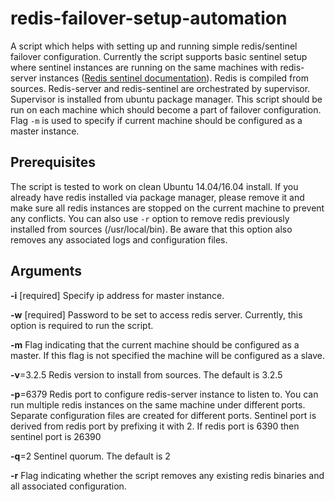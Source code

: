 # redis-failover-setup-automation
A script which helps with setting up and running simple redis/sentinel failover configuration. Currently the script supports basic sentinel setup where sentinel instances are running on the same machines with redis-server instances (<a href="http://redis.io/topics/sentinel#example-2-basic-setup-with-three-boxes" target="_blank">Redis sentinel documentation</a>). Redis is compiled from sources. Redis-server and redis-sentinel are orchestrated by supervisor. Supervisor is installed from ubuntu package manager. This script should be run on each machine which should become a part of failover configuration. Flag ```-m``` is used to specify if current machine should be configured as a master instance.

## Prerequisites
The script is tested to work on clean Ubuntu 14.04/16.04 install. If you already have redis installed via package manager, please remove it and make sure all redis instances are stopped on the current machine to prevent any conflicts. You can also use ```-r``` option to remove redis previously installed from sources (/usr/local/bin). Be aware that this option also removes any associated logs and configuration files.

## Arguments
**-i** [required]
   Specify ip address for master instance.

**-w** [required]
  Password to be set to access redis server. Currently, this option is required to run the script.

**-m**
   Flag indicating that the current machine should be configured as a master. If this flag is not specified the machine will be configured as a slave.

**-v**=3.2.5
    Redis version to install from sources. The default is 3.2.5

**-p**=6379
  Redis port to configure redis-server instance to listen to. You can run multiple redis instances on the same machine under different ports. Separate configuration files are created for different ports. Sentinel port is derived from redis port by prefixing it with 2. If redis port is 6390 then sentinel port is 26390

**-q**=2
   Sentinel quorum. The default is 2

**-r**
   Flag indicating whether the script removes any existing redis binaries and all associated configuration.

